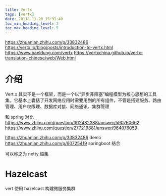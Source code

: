 ```yaml
---
title: Vertx
tags: [vertx]
date: 20118-11-28 15:31:40
toc_min_heading_level: 2
toc_max_heading_level: 5
---
```


https://zhuanlan.zhihu.com/p/33832486
https://vertx.io/blog/posts/introduction-to-vertx.html
https://www.baeldung.com/vertx
https://vertxchina.github.io/vertx-translation-chinese/web/Web.html



<!--more-->

# 介绍

Vert.x 其实不是一个框架，而是一个以“异步非阻塞”编程模型为核心思想的工具集。它基本上囊括了开发网络应用时需要用到的所有组件，不管是搭建服务、路由管理、用户权限理、数据库对接、网络通讯、集群管理


和 spring 对比
https://www.zhihu.com/question/302482388/answer/590760662
https://www.zhihu.com/question/277219881/answer/964076059

https://zhuanlan.zhihu.com/p/33832486 demo
https://zhuanlan.zhihu.com/p/60725419 springboot 结合

可以称之为 netty 超集

# Hazelcast

vert 使用 hazelcast 构建微服务集群




